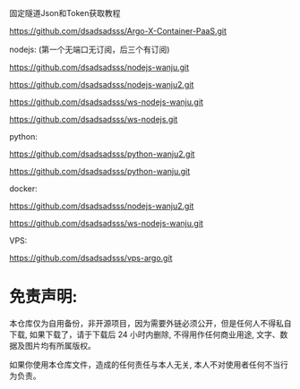 
固定隧道Json和Token获取教程

https://github.com/dsadsadsss/Argo-X-Container-PaaS.git

nodejs: (第一个无端口无订阅，后三个有订阅)

https://github.com/dsadsadsss/nodejs-wanju.git

https://github.com/dsadsadsss/nodejs-wanju2.git

https://github.com/dsadsadsss/ws-nodejs-wanju.git

https://github.com/dsadsadsss/ws-nodejs.git

python:

https://github.com/dsadsadsss/python-wanju2.git

https://github.com/dsadsadsss/python-wanju.git

docker:

https://github.com/dsadsadsss/nodejs-wanju2.git

https://github.com/dsadsadsss/ws-nodejs-wanju.git

VPS:

https://github.com/dsadsadsss/vps-argo.git

# 免责声明:

本仓库仅为自用备份，非开源项目，因为需要外链必须公开，但是任何人不得私自下载, 如果下载了，请于下载后 24 小时内删除, 不得用作任何商业用途, 文字、数据及图片均有所属版权。 

如果你使用本仓库文件，造成的任何责任与本人无关, 本人不对使用者任何不当行为负责。
